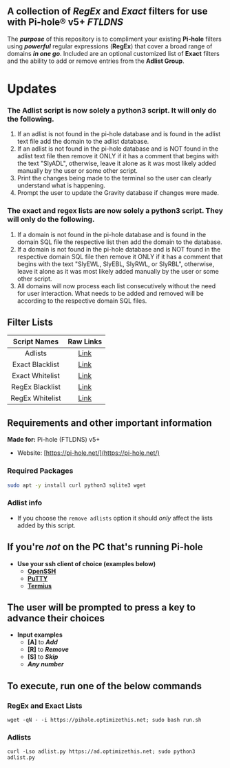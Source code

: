 ## A collection of *RegEx* and *Exact* filters for use with Pi-hole® v5+ *FTLDNS*

The ***purpose*** of this repository is to compliment your existing **Pi-hole** filters using ***powerful*** regular expressions (**RegEx**) that cover a broad range of domains ***in one go***. Included are an optional customized list of **Exact** filters and the ability to add or remove entries from the **Adlist Group**.

# Updates
### The Adlist script is now solely a python3 script. It will only do the following.
  1. If an adlist is not found in the pi-hole database and is found in the adlist text file add the domain to the adlist database.
  2. If an adlist is not found in the pi-hole database and is NOT found in the adlist text file then remove it ONLY if it has a comment that begins with the text "SlyADL", otherwise, leave it alone as it was most likely added manually by the user or some other script.
  3. Print the changes being made to the terminal so the user can clearly understand what is happening.
  4. Prompt the user to update the Gravity database if changes were made.
### The exact and regex lists are now solely a python3 script. They will only do the following.
  1. If a domain is not found in the pi-hole database and is found in the domain SQL file the respective list then add the domain to the database.
  2. If a domain is not found in the pi-hole database and is NOT found in the respective domain SQL file then remove it ONLY if it has a comment that begins with the text "SlyEWL, SlyEBL, SlyRWL, or SlyRBL", otherwise, leave it alone as it was most likely added manually by the user or some other script.
  3. All domains will now process each list consecutively without the need for user interaction. What needs to be added and removed will be according to the respective domain SQL files.

## Filter Lists

| Script Names | Raw Links |
| :----: | :----: |
| Adlists | [Link](https://raw.githubusercontent.com/slyfox1186/pihole-regex/main/domains/adlist/adlists.txt) |
| Exact Blacklist | [Link](https://raw.githubusercontent.com/slyfox1186/pihole-regex/main/domains/blacklist/exact-blacklist.txt) |
| Exact Whitelist | [Link](https://raw.githubusercontent.com/slyfox1186/pihole-regex/main/domains/whitelist/exact-whitelist.txt) |
| RegEx Blacklist | [Link](https://raw.githubusercontent.com/slyfox1186/pihole-regex/main/domains/blacklist/regex-blacklist.txt) |
| RegEx Whitelist | [Link](https://raw.githubusercontent.com/slyfox1186/pihole-regex/main/domains/whitelist/regex-whitelist.txt) |

## Requirements and other important information
**Made for:** Pi-hole (FTLDNS) v5+
  - Website: [https://pi-hole.net/](https://pi-hole.net/)

### Required Packages
```bash
sudo apt -y install curl python3 sqlite3 wget
```

### Adlist info
  - If you choose the `remove adlists` option it should *only* affect the lists added by this script.


## If you're *not* on the PC that's running Pi-hole
* **Use your ssh client of choice (examples below)**
  - **[OpenSSH](https://www.openssh.com/)**
  - **[PuTTY](https://www.putty.org/)**
  - **[Termius](https://termius.com/)**

## **The user will be prompted to press a key to advance their choices**
* **Input examples**
  - **[A]** to ***Add***
  - **[R]** to ***Remove***
  - **[S]** to ***Skip***
  - ***Any number***

## To execute, run one of the below commands

### RegEx and Exact Lists
```
wget -qN - -i https://pihole.optimizethis.net; sudo bash run.sh
```
### Adlists
```
curl -Lso adlist.py https://ad.optimizethis.net; sudo python3 adlist.py
```

